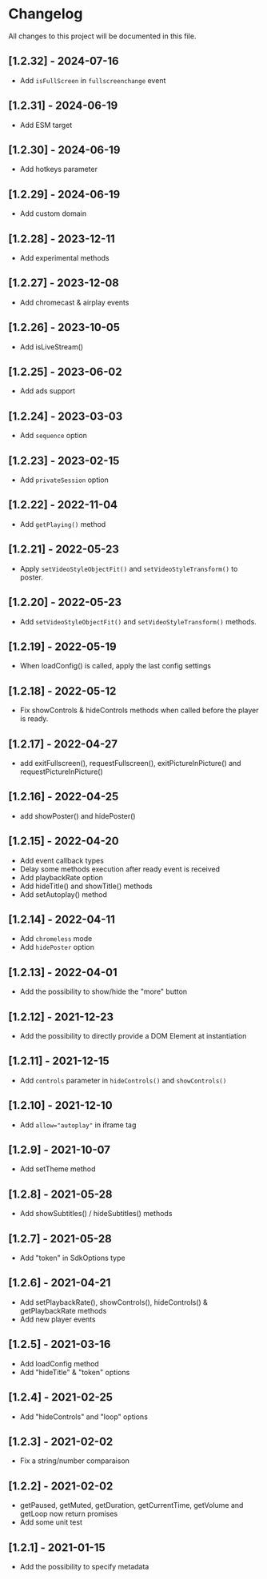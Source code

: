 # Changelog

All changes to this project will be documented in this file.

## [1.2.32] - 2024-07-16

- Add `isFullScreen` in `fullscreenchange` event

## [1.2.31] - 2024-06-19

- Add ESM target

## [1.2.30] - 2024-06-19

- Add hotkeys parameter

## [1.2.29] - 2024-06-19

- Add custom domain

## [1.2.28] - 2023-12-11

- Add experimental methods

## [1.2.27] - 2023-12-08

- Add chromecast & airplay events

## [1.2.26] - 2023-10-05

- Add isLiveStream()

## [1.2.25] - 2023-06-02

- Add ads support

## [1.2.24] - 2023-03-03

- Add `sequence` option

## [1.2.23] - 2023-02-15

- Add `privateSession` option

## [1.2.22] - 2022-11-04

- Add `getPlaying()` method

## [1.2.21] - 2022-05-23

- Apply `setVideoStyleObjectFit()` and `setVideoStyleTransform()` to poster.

## [1.2.20] - 2022-05-23

- Add `setVideoStyleObjectFit()` and `setVideoStyleTransform()` methods.

## [1.2.19] - 2022-05-19

- When loadConfig() is called, apply the last config settings

## [1.2.18] - 2022-05-12

- Fix showControls & hideControls methods when called before the player is ready.

## [1.2.17] - 2022-04-27

- add exitFullscreen(), requestFullscreen(), exitPictureInPicture() and requestPictureInPicture()

## [1.2.16] - 2022-04-25

- add showPoster() and hidePoster()

## [1.2.15] - 2022-04-20

- Add event callback types
- Delay some methods execution after ready event is received
- Add playbackRate option
- Add hideTitle() and showTitle() methods
- Add setAutoplay() method

## [1.2.14] - 2022-04-11

- Add `chromeless` mode
- Add `hidePoster` option

## [1.2.13] - 2022-04-01

- Add the possibility to show/hide the "more" button

## [1.2.12] - 2021-12-23

- Add the possibility to directly provide a DOM Element at instantiation

## [1.2.11] - 2021-12-15

- Add `controls` parameter in `hideControls()` and `showControls()`

## [1.2.10] - 2021-12-10

- Add `allow="autoplay"` in iframe tag

## [1.2.9] - 2021-10-07

- Add setTheme method

## [1.2.8] - 2021-05-28

- Add showSubtitles() / hideSubtitles() methods

## [1.2.7] - 2021-05-28

- Add "token" in SdkOptions type

## [1.2.6] - 2021-04-21

- Add setPlaybackRate(), showControls(), hideControls() & getPlaybackRate methods
- Add new player events

## [1.2.5] - 2021-03-16

- Add loadConfig method
- Add "hideTitle" & "token" options

## [1.2.4] - 2021-02-25

- Add "hideControls" and "loop" options

## [1.2.3] - 2021-02-02

- Fix a string/number comparaison

## [1.2.2] - 2021-02-02

- getPaused, getMuted, getDuration, getCurrentTime, getVolume and getLoop now return promises
- Add some unit test

## [1.2.1] - 2021-01-15

- Add the possibility to specify metadata
